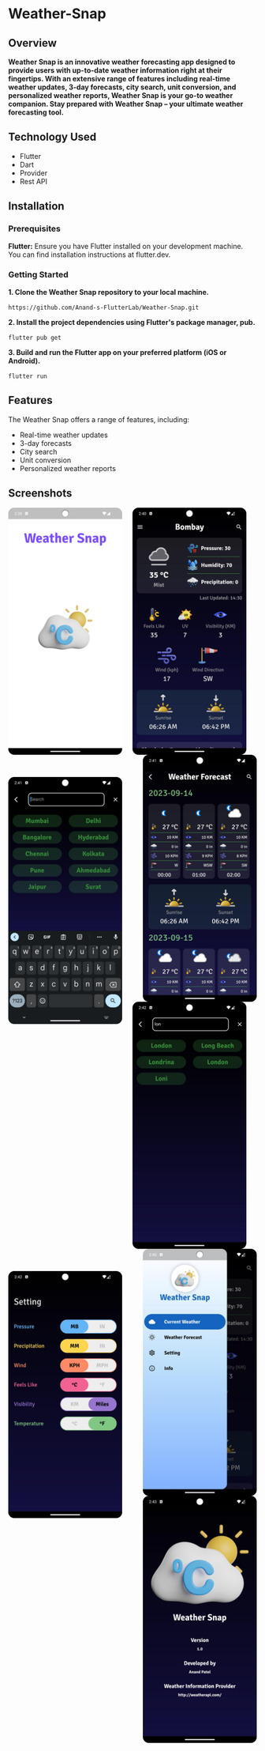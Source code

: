 # Weather-Snap

## Overview

<b>Weather Snap is an innovative weather forecasting app designed to provide users with up-to-date weather information right at their fingertips. With an extensive range of features including real-time weather updates, 3-day forecasts, city search, unit conversion, and personalized weather reports, Weather Snap is your go-to weather companion. Stay prepared with Weather Snap – your ultimate weather forecasting tool.</b>

## Technology Used

- Flutter
- Dart
- Provider
- Rest API

## Installation

### Prerequisites

<b>Flutter:</b> Ensure you have Flutter installed on your development machine. You can find installation instructions at flutter.dev.

### Getting Started

<b>1. Clone the Weather Snap repository to your local machine.</b>

```
https://github.com/Anand-s-FlutterLab/Weather-Snap.git
```

<b>2. Install the project dependencies using Flutter's package manager, pub.</b>

```
flutter pub get
```

<b>3. Build and run the Flutter app on your preferred platform (iOS or Android).</b>

```
flutter run
```

## Features

The Weather Snap offers a range of features, including:

- Real-time weather updates
- 3-day forecasts
- City search
- Unit conversion
- Personalized weather reports

## Screenshots

<p align="center">
<img src="assets/screenshots/splash.jpg" width="231" height="500" align="left">
<img src="assets/screenshots/home.jpg" width="231" height="500" align="center">
<img src="assets/screenshots/forecast.jpg" width="231" height="500" align="right">
</p>
<br>
<p align="center">
<img src="assets/screenshots/default_search.jpg" width="231" height="500" align="left">
<img src="assets/screenshots/search.jpg" width="231" height="500" align="center">
<img src="assets/screenshots/nav_bar.jpg" width="231" height="500" align="right">
</p>
<br>
<p align="center">
<img src="assets/screenshots/setting.jpg" width="231" height="500" align="left">
<img src="assets/screenshots/about.jpg" width="231" height="500" align="right">
</p>
<br>
